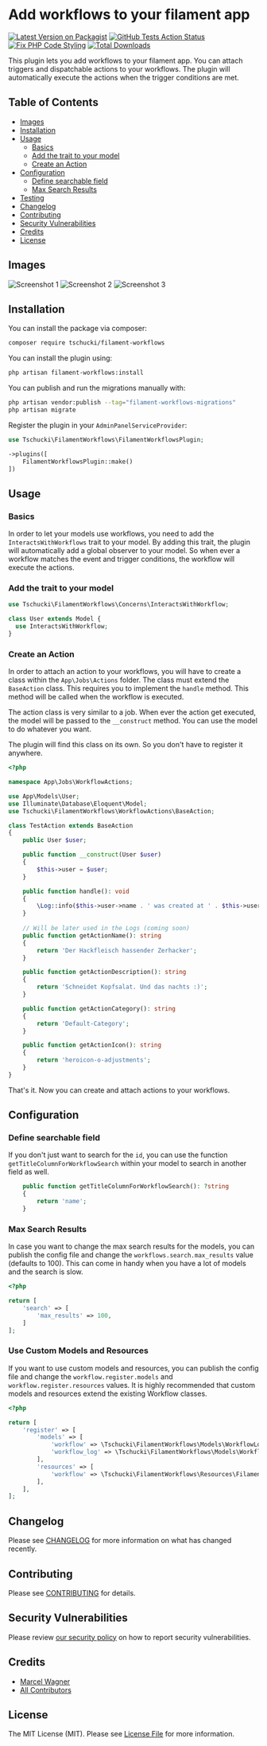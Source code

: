 # Add workflows to your filament app

[![Latest Version on Packagist](https://img.shields.io/packagist/v/tschucki/filament-workflows.svg?style=flat-square)](https://packagist.org/packages/tschucki/filament-workflows)
[![GitHub Tests Action Status](https://img.shields.io/github/actions/workflow/status/tschucki/filament-workflows/run-tests.yml?branch=main&label=tests&style=flat-square)](https://github.com/tschucki/filament-workflows/actions?query=workflow%3Arun-tests+branch%3Amain)
[![Fix PHP Code Styling](https://github.com/Tschucki/filament-workflows/actions/workflows/fix-php-code-styling.yml/badge.svg)](https://github.com/Tschucki/filament-workflows/actions/workflows/fix-php-code-styling.yml)
[![Total Downloads](https://img.shields.io/packagist/dt/tschucki/filament-workflows.svg?style=flat-square)](https://packagist.org/packages/tschucki/filament-workflows)

This plugin lets you add workflows to your filament app. You can attach triggers and dispatchable actions to your
workflows. The plugin will automatically execute the actions when the trigger conditions are met.

## Table of Contents

- [Images](#images)
- [Installation](#installation)
- [Usage](#usage)
    - [Basics](#basics)
    - [Add the trait to your model](#add-the-trait-to-your-model)
    - [Create an Action](#create-an-action)
- [Configuration](#configuration)
    - [Define searchable field](#define-searchable-field)
    - [Max Search Results](#max-search-results)
- [Testing](#testing)
- [Changelog](#changelog)
- [Contributing](#contributing)
- [Security Vulnerabilities](#security-vulnerabilities)
- [Credits](#credits)
- [License](#license)

## Images

![Screenshot 1](.github/images/Basic-Form.png)
![Screenshot 2](.github/images/Trigger-Form.png)
![Screenshot 3](.github/images/Actions-Form.png)

## Installation

You can install the package via composer:

```bash
composer require tschucki/filament-workflows
```

You can install the plugin using:

```bash
php artisan filament-workflows:install
```

You can publish and run the migrations manually with:

```bash
php artisan vendor:publish --tag="filament-workflows-migrations"
php artisan migrate
```

Register the plugin in your `AdminPanelServiceProvider`:

```php
use Tschucki\FilamentWorkflows\FilamentWorkflowsPlugin;

->plugins([
    FilamentWorkflowsPlugin::make()
])
```

## Usage
### Basics
In order to let your models use workflows, you need to add the `InteractsWithWorkflows` trait to your model. By adding this trait, the plugin will automatically add a global observer to your model. So when ever a workflow matches the event and trigger conditions, the workflow will execute the actions.

### Add the trait to your model
```php
use Tschucki\FilamentWorkflows\Concerns\InteractsWithWorkflow;

class User extends Model {
  use InteractsWithWorkflow;
}
```

### Create an Action
In order to attach an action to your workflows, you will have to create a class within the `App\Jobs\Actions` folder. The class must extend the `BaseAction` class. This requires you to implement the `handle` method. This method will be called when the workflow is executed.

The action class is very similar to a job.
When ever the action get executed, the model will be passed to the `__construct` method. You can use the model to do whatever you want.

The plugin will find this class on its own. So you don't have to register it anywhere.

```php
<?php

namespace App\Jobs\WorkflowActions;

use App\Models\User;
use Illuminate\Database\Eloquent\Model;
use Tschucki\FilamentWorkflows\WorkflowActions\BaseAction;

class TestAction extends BaseAction
{
    public User $user;

    public function __construct(User $user)
    {
        $this->user = $user;
    }

    public function handle(): void
    {
        \Log::info($this->user->name . ' was created at ' . $this->user->created_at);
    }
    
    // Will be later used in the Logs (coming soon) 
    public function getActionName(): string
    {
        return 'Der Hackfleisch hassender Zerhacker';
    }

    public function getActionDescription(): string
    {
        return 'Schneidet Kopfsalat. Und das nachts :)';
    }

    public function getActionCategory(): string
    {
        return 'Default-Category';
    }

    public function getActionIcon(): string
    {
        return 'heroicon-o-adjustments';
    }
}
```

That's it. Now you can create and attach actions to your workflows.

## Configuration

### Define searchable field

If you don't just want to search for the `id`, you can use the function `getTitleColumnForWorkflowSearch` within your model to search in another field as well.

```php
    public function getTitleColumnForWorkflowSearch(): ?string
    {
        return 'name';
    }
```

### Max Search Results
In case you want to change the max search results for the models, you can publish the config file and change the `workflows.search.max_results` value (defaults to 100).
This can come in handy when you have a lot of models and the search is slow.

```php
<?php

return [
    'search' => [
        'max_results' => 100,
    ]
];
```

### Use Custom Models and Resources
If you want to use custom models and resources, you can publish the config file and change the `workflow.register.models` and `workflow.register.resources` values. It is highly recommended that custom models and resources extend the existing Workflow classes.

```php
<?php

return [
    'register' => [
        'models' => [
            'workflow' => \Tschucki\FilamentWorkflows\Models\WorkflowLog::class,
            'workflow_log' => \Tschucki\FilamentWorkflows\Models\WorkflowLog::class,
        ],
        'resources' => [
            'workflow' => \Tschucki\FilamentWorkflows\Resources\FilamentWorkflowResource::class,
        ],
    ],
];
```

## Changelog

Please see [CHANGELOG](CHANGELOG.md) for more information on what has changed recently.

## Contributing

Please see [CONTRIBUTING](.github/CONTRIBUTING.md) for details.

## Security Vulnerabilities

Please review [our security policy](../../security/policy) on how to report security vulnerabilities.

## Credits

- [Marcel Wagner](https://github.com/Tschucki)
- [All Contributors](../../contributors)

## License

The MIT License (MIT). Please see [License File](LICENSE.md) for more information.
